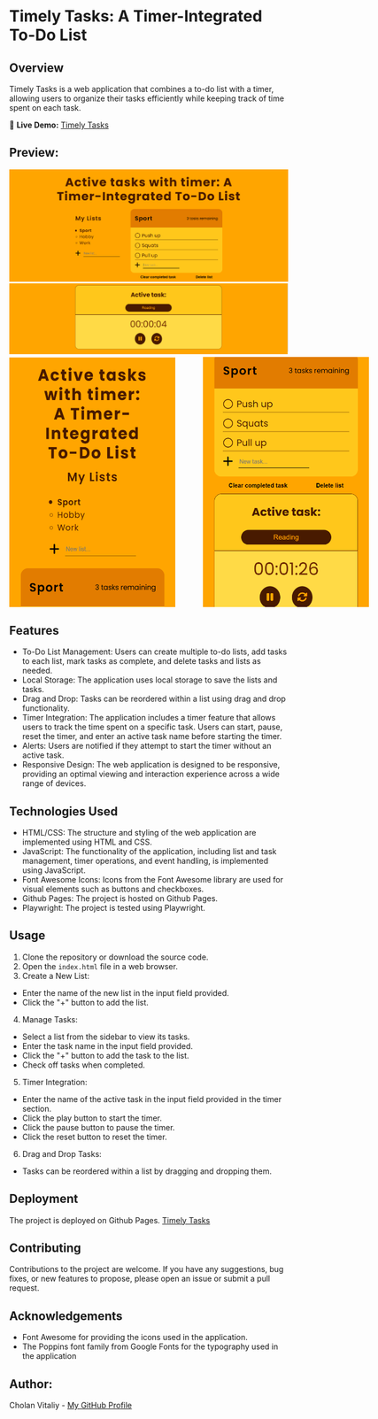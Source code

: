 # Timely Tasks: A Timer-Integrated To-Do List

## Overview

Timely Tasks is a web application that combines a to-do list with a timer, allowing users to organize their tasks efficiently while keeping track of time spent on each task.

🔗 **Live Demo:** [Timely Tasks](https://vitalikcholan.github.io/to-do-list-with-timer/)

## Preview:

<img src="screenshots/to_do_1.png" alt="Timely Tasks" width="700px">

<img src="screenshots/to_do_2.png" alt="Timely Tasks" width="700px">

<div style="display: flex; gap: 50px;">
  <img src="screenshots/to_do_3.png" alt="Timely Tasks" width="300px">
  <img src="screenshots/to_do_4.png" alt="Timely Tasks" width="300px">
</div>

## Features

- To-Do List Management: Users can create multiple to-do lists, add tasks to each list, mark tasks as complete, and delete tasks and lists as needed.
- Local Storage: The application uses local storage to save the lists and tasks.
- Drag and Drop: Tasks can be reordered within a list using drag and drop functionality.
- Timer Integration: The application includes a timer feature that allows users to track the time spent on a specific task. Users can start, pause, reset the timer, and enter an active task name before starting the timer.
- Alerts: Users are notified if they attempt to start the timer without an active task.
- Responsive Design: The web application is designed to be responsive, providing an optimal viewing and interaction experience across a wide range of devices.

## Technologies Used

- HTML/CSS: The structure and styling of the web application are implemented using HTML and CSS.
- JavaScript: The functionality of the application, including list and task management, timer operations, and event handling, is implemented using JavaScript.
- Font Awesome Icons: Icons from the Font Awesome library are used for visual elements such as buttons and checkboxes.
- Github Pages: The project is hosted on Github Pages.
- Playwright: The project is tested using Playwright.

## Usage

1. Clone the repository or download the source code.
2. Open the `index.html` file in a web browser.
3. Create a New List:

- Enter the name of the new list in the input field provided.
- Click the "+" button to add the list.

4. Manage Tasks:

- Select a list from the sidebar to view its tasks.
- Enter the task name in the input field provided.
- Click the "+" button to add the task to the list.
- Check off tasks when completed.

5. Timer Integration:

- Enter the name of the active task in the input field provided in the timer section.
- Click the play button to start the timer.
- Click the pause button to pause the timer.
- Click the reset button to reset the timer.

6. Drag and Drop Tasks:

- Tasks can be reordered within a list by dragging and dropping them.

## Deployment

The project is deployed on Github Pages. [Timely Tasks](https://vitalikcholan.github.io/to-do-list-with-timer/)

## Contributing

Contributions to the project are welcome. If you have any suggestions, bug fixes, or new features to propose, please open an issue or submit a pull request.

## Acknowledgements

- Font Awesome for providing the icons used in the application.
- The Poppins font family from Google Fonts for the typography used in the application

## Author:

Cholan Vitaliy - [My GitHub Profile](https://github.com/VitalikCholan)
